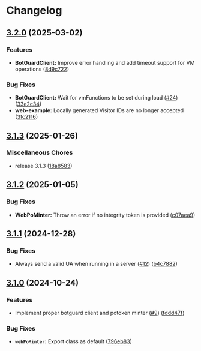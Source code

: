 # Changelog

## [3.2.0](https://github.com/LuanRT/BgUtils/compare/v3.1.3...v3.2.0) (2025-03-02)


### Features

* **BotGuardClient:** Improve error handling and add timeout support for VM operations ([8d9c722](https://github.com/LuanRT/BgUtils/commit/8d9c722eb6b20a4fefe5acc069dc20bed64ec3b8))


### Bug Fixes

* **BotGuardClient:** Wait for vmFunctions to be set during load ([#24](https://github.com/LuanRT/BgUtils/issues/24)) ([33e2c34](https://github.com/LuanRT/BgUtils/commit/33e2c3442a7ed1184a8124ef9fe1db101d8a8a28))
* **web-example:** Locally generated Visitor IDs are no longer accepted ([3fc2116](https://github.com/LuanRT/BgUtils/commit/3fc21168106f334bf441c4fc39446fd3981785ce))

## [3.1.3](https://github.com/LuanRT/BgUtils/compare/v3.1.2...v3.1.3) (2025-01-26)


### Miscellaneous Chores

* release 3.1.3 ([18a8583](https://github.com/LuanRT/BgUtils/commit/18a8583cb16b72aeb641ae329b2222a1689c8930))

## [3.1.2](https://github.com/LuanRT/BgUtils/compare/v3.1.1...v3.1.2) (2025-01-05)


### Bug Fixes

* **WebPoMinter:** Throw an error if no integrity token is provided ([c07aea9](https://github.com/LuanRT/BgUtils/commit/c07aea96311bc582e4657411c9b54c6a5ee41b22))

## [3.1.1](https://github.com/LuanRT/BgUtils/compare/v3.1.0...v3.1.1) (2024-12-28)


### Bug Fixes

* Always send a valid UA when running in a server ([#12](https://github.com/LuanRT/BgUtils/issues/12)) ([b4c7882](https://github.com/LuanRT/BgUtils/commit/b4c788279427f2ce347ae4d8ffa801e1ff13fb55))

## [3.1.0](https://github.com/LuanRT/BgUtils/compare/v3.0.0...v3.1.0) (2024-10-24)


### Features

* Implement proper botguard client and potoken minter ([#9](https://github.com/LuanRT/BgUtils/issues/9)) ([fddd47f](https://github.com/LuanRT/BgUtils/commit/fddd47f3ca87ffb5df3da0232d20320cb5c0d472))


### Bug Fixes

* **`webPoMinter`:** Export class as default ([796eb83](https://github.com/LuanRT/BgUtils/commit/796eb839ce4cbf3290b072e99ea238ceb44e89c2))
